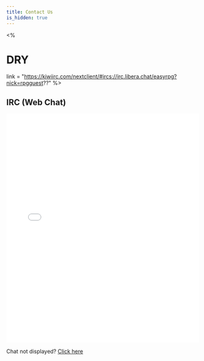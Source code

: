 ```yaml
---
title: Contact Us
is_hidden: true
---
```

<%
  # DRY
  link = "https://kiwiirc.com/nextclient/#ircs://irc.libera.chat/easyrpg?nick=rpgguest??"
%>
<div class="info" markdown="1">

## IRC (Web Chat)

<iframe src="<%= link %>" style="border:0; width:100%; height:600px;"></iframe>

Chat not displayed? <a href="<%= link %>" target="_blank" title="Web chat">Click here</a>

</div>